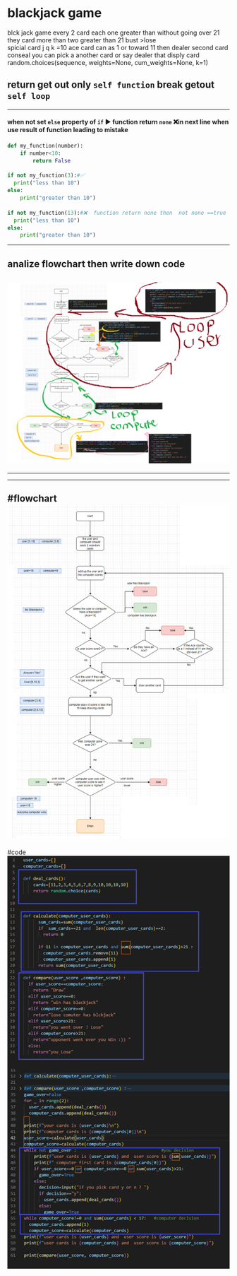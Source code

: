 # blackjack game 
blck jack game
every 2 card  each one  greater than   without going over   21
they card  more than two  greater than 21   bust >lose  
spicial card   j q k =10     ace card can  as 1 or toward  11 
then dealer second card conseal  you can pick a another card  or  say dealer that disply card
random.choices(sequence, weights=None, cum_weights=None, k=1)
## return  get out only `self function`  break getout `self loop`
---
#### when not set `else` property of `if`  ▶ function return `none` ❌in next line when use result of function leading to mistake
```python
def my_function(number):
    if number<10:
        return False

if not my_function(3):#✅
  print("less than 10")  
else:
    print("greater than 10")

if not my_function(13):#❌  function return none then  not none ==true
  print("less than 10")  
else:
    print("greater than 10")
```
---
## analize flowchart then write down code

![analize](https://raw.githubusercontent.com/wer340/python-angelayu/main/day-11/image/aanalize.png)
---
---
---

#flowchart
![flowchart](https://raw.githubusercontent.com/wer340/python-angelayu/main/day-11/image/flowchart.png)
---
#code
![code](https://raw.githubusercontent.com/wer340/python-angelayu/main/day-11/image/code.png)
